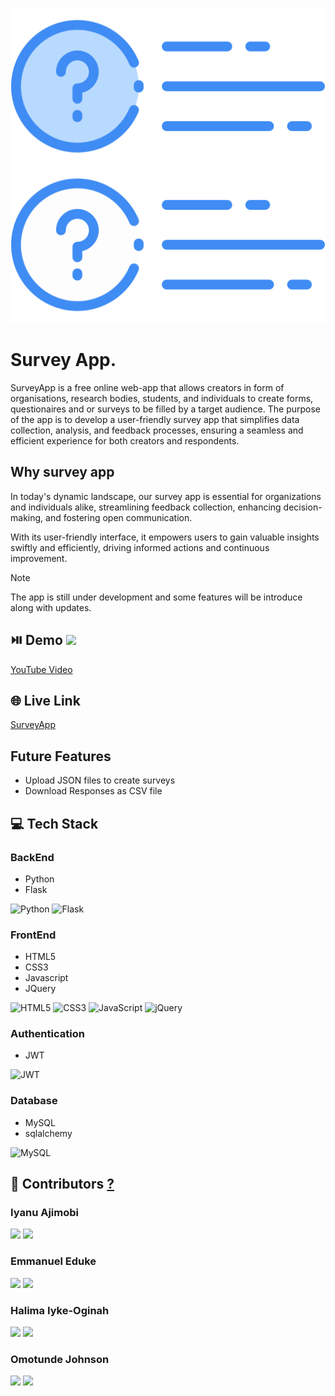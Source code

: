 ![](web_app/static/images/question512.png)

# Survey App.

SurveyApp is a free online web-app that allows creators in form of organisations, research bodies, students, and individuals to create forms, questionaires and or surveys to be filled by a target audience. The purpose of the app is to develop a user-friendly survey app that simplifies data collection, analysis, and feedback processes, ensuring a seamless and efficient experience for both creators and respondents.

## Why survey app
In today's dynamic landscape, our survey app is essential for organizations and individuals alike, streamlining feedback collection, enhancing decision-making, and fostering open communication. 

With its user-friendly interface, it empowers users to gain valuable insights swiftly and efficiently, driving informed actions and continuous improvement.

> [!NOTE]
> The app is still under development and some features will be introduce along with updates.

## ⏯️ Demo ![](https://img.shields.io/badge/YouTube-FF0000?style=for-the-badge&logo=youtube&logoColor=white)
[YouTube Video](https://youtu.be/oDKjCB6itwg)


## 🌐 Live Link 
[SurveyApp](https://alxsurveyapp.pythonanywhere.com/login)

## Future Features
- Upload JSON files to create surveys
- Download Responses as CSV file

## 💻 Tech Stack 
### BackEnd
- Python
- Flask

![Python](https://img.shields.io/badge/python-3670A0?style=for-the-badge&logo=python&logoColor=ffdd54)
![Flask](https://img.shields.io/badge/flask-%23000.svg?style=for-the-badge&logo=flask&logoColor=white)

### FrontEnd
- HTML5
- CSS3
- Javascript
- JQuery

![HTML5](https://img.shields.io/badge/html5-%23E34F26.svg?style=for-the-badge&logo=html5&logoColor=white)
![CSS3](https://img.shields.io/badge/css3-%231572B6.svg?style=for-the-badge&logo=css3&logoColor=white)
![JavaScript](https://img.shields.io/badge/javascript-%23323330.svg?style=for-the-badge&logo=javascript&logoColor=%23F7DF1E)
![jQuery](https://img.shields.io/badge/jquery-%230769AD.svg?style=for-the-badge&logo=jquery&logoColor=white)

### Authentication
- JWT

![JWT](https://img.shields.io/badge/JWT-black?style=for-the-badge&logo=JSON%20web%20tokens)

### Database
- MySQL
- sqlalchemy

![MySQL](https://img.shields.io/badge/mysql-%2300f.svg?style=for-the-badge&logo=mysql&logoColor=white)

## 👥 Contributors [?](authors.md)

### Iyanu Ajimobi
[![](https://img.shields.io/badge/GitHub-100000?style=for-the-badge&logo=github&logoColor=white)](https://github.com/I-yan-u)
[![](https://img.shields.io/badge/Gmail-D14836?style=for-the-badge&logo=gmail&logoColor=white)](mailto:iyanuajimobi5000@outlook.com)
### Emmanuel Eduke
[![](https://img.shields.io/badge/GitHub-100000?style=for-the-badge&logo=github&logoColor=white)](https://github.com/emmanueleduke)
[![](https://img.shields.io/badge/Gmail-D14836?style=for-the-badge&logo=gmail&logoColor=white)](mailto:#) 
### Halima Iyke-Oginah
[![](https://img.shields.io/badge/GitHub-100000?style=for-the-badge&logo=github&logoColor=white)](https://github.com/mastermind717)
[![](https://img.shields.io/badge/Gmail-D14836?style=for-the-badge&logo=gmail&logoColor=white)](mailto:#)
### Omotunde Johnson
[![](https://img.shields.io/badge/GitHub-100000?style=for-the-badge&logo=github&logoColor=white)](https://github.com/#)
[![](https://img.shields.io/badge/Gmail-D14836?style=for-the-badge&logo=gmail&logoColor=white)](mailto:#)
